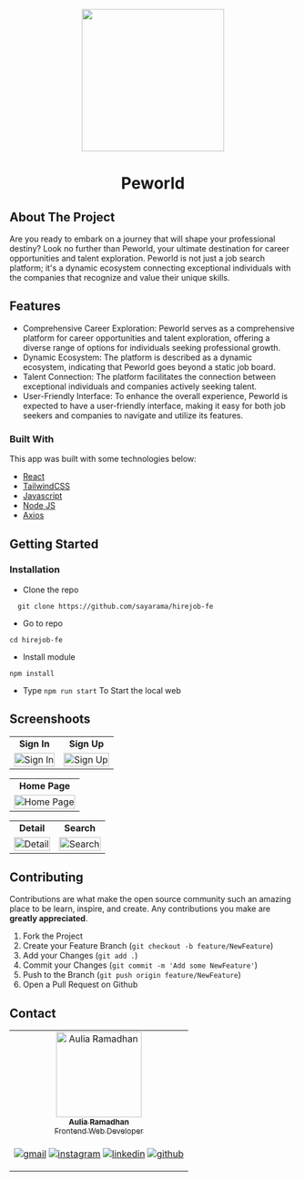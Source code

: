 <div id="top"></div>

<!-- PROJECT LOGO -->
<br />
<div align="center">
  <a href="https://github.com/sayarama/tickitz-fe" target="_blank">
    <img src="https://i.ibb.co/zbdPCF1/lOGO.png alt="Tickitz" width="250px">
  </a>

  <h1 align="center">Peworld</h1>
</div>

<!-- TABLE OF CONTENTS -->

<!-- ABOUT THE PROJECT -->

## About The Project

Are you ready to embark on a journey that will shape your professional destiny? Look no further than Peworld, your ultimate destination for career opportunities and talent exploration. Peworld is not just a job search platform; it's a dynamic ecosystem connecting exceptional individuals with the companies that recognize and value their unique skills.

## Features

- Comprehensive Career Exploration: Peworld serves as a comprehensive platform for career opportunities and talent exploration, offering a diverse range of options for individuals seeking professional growth.
- Dynamic Ecosystem: The platform is described as a dynamic ecosystem, indicating that Peworld goes beyond a static job board.
- Talent Connection: The platform facilitates the connection between exceptional individuals and companies actively seeking talent. 
- User-Friendly Interface: To enhance the overall experience, Peworld is expected to have a user-friendly interface, making it easy for both job seekers and companies to navigate and utilize its features.

### Built With

This app was built with some technologies below:

- [React](https://nextjs.org/)
- [TailwindCSS](https://tailwindcss.com/)
- [Javascript](https://developer.mozilla.org/en-US/docs/Web/JavaScript)
- [Node JS](https://nodejs.org/en)
- [Axios](https://axios-http.com/docs/intro)

<!-- GETTING STARTED -->

## Getting Started

### Installation


- Clone the repo

```
  git clone https://github.com/sayarama/hirejob-fe
```

- Go to repo

```
cd hirejob-fe
```

- Install module

```
npm install
```

- Type `npm run start` To Start the local web

## Screenshoots

<p align="center" display=flex>
<!-- -->
<table>
<tr>
  <td align='center'><b>Sign In</b></td>
  <td align='center'><b>Sign Up</b></td>
</tr>
<tr>
  <td>
    <image src="https://i.ibb.co/sRH8hqB/Login.png" alt="Sign In" width=100%>
  </td>
  <td>
    <image src="https://i.ibb.co/VBFnfvj/SignIn.png" alt="Sign Up" width=100%>
  </td>
</tr>
</table>

<!--  -->
<table>
<tr>
  <td align='center'><b>Home Page</b></td>
</tr>
<tr>
  <td>
    <image src="https://i.ibb.co/SvD88y8/Homepage.png" alt="Home Page" width=100%>
  </td>
</tr>
</table>


<!-- -->
<table>
<tr>
  <td align='center'><b>Detail</b></td>
  <td align='center'><b>Search</b></td>
</tr>
<tr>
  <td>
    <image src="https://i.ibb.co/ZK9G0wV/Detail.png" alt="Detail" width=100%>
  </td>
  <td>
    <image src="https://i.ibb.co/T1m0jHC/Search.png" alt="Search" width=100%>
  </td>
</tr>
</table>

<!-- end screenshoots -->

## Contributing

Contributions are what make the open source community such an amazing place to be learn, inspire, and create. Any contributions you make are **greatly appreciated**.

1. Fork the Project
2. Create your Feature Branch (`git checkout -b feature/NewFeature`)
3. Add your Changes (`git add .`)
4. Commit your Changes (`git commit -m 'Add some NewFeature'`)
5. Push to the Branch (`git push origin feature/NewFeature`)
6. Open a Pull Request on Github


## Contact

  
<table align="center">
  <tr >
    <td align="center">
      <a href="https://github.com/sayarama">
          <img width="150" src="https://avatars.githubusercontent.com/u/64125537?v=4" alt="Aulia Ramadhan"> <br/>
          <sub><b>Aulia Ramadhan</b></sub> <br/>
          <sub>Frontend Web Developer</sub>
      </a>
    </td>
  </tr>
  <tr>
    <td>

[![gmail](https://img.shields.io/badge/Gmail-D14836?style=for-the-badge&logo=gmail&logoColor=white)](mailto:me.auliaramadhan@gmail.com)
[![instagram](https://img.shields.io/badge/Instagram-E4405F?style=for-the-badge&logo=instagram&logoColor=white)](https://www.instagram.com/ul.ramadhan/)
[![linkedin](https://img.shields.io/badge/linkedin-0A66C2?style=for-the-badge&logo=linkedin&logoColor=white)](www.linkedin.com/in/sayarama)
[![github](https://img.shields.io/badge/Github-232b2b?style=for-the-badge&logo=github&logoColor=white)](https://github.com/sayarama)
    </td>
  </tr>
</table>


